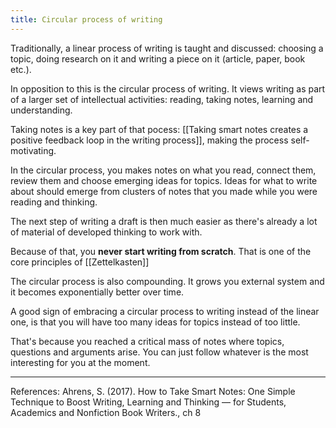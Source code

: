 ```yaml
---
title: Circular process of writing
---
```


Traditionally, a linear process of writing is taught and discussed: choosing a topic, doing research on it and writing a piece on it (article, paper, book etc.).

In opposition to this is the circular process of writing. It views writing as part of a larger set of intellectual activities: reading, taking notes, learning and understanding.

Taking notes is a key part of that pocess: [[Taking smart notes creates a positive feedback loop in the writing process]], making the process self-motivating.

In the circular process, you makes notes on what you read, connect them, review them and choose emerging ideas for topics. Ideas for what to write about should emerge from clusters of notes that you made while you were reading and thinking.

The next step of writing a draft is then much easier as there's already a lot of material of developed thinking to work with.

Because of that, you **never start writing from scratch**. That is one of the core principles of [[Zettelkasten]]

The circular process is also compounding. It grows you external system and it becomes exponentially better over time.

A good sign of embracing a circular process to writing instead of the linear one, is that you will have too many ideas for topics instead of too little.

That's because you reached a critical mass of notes where topics, questions and arguments arise. You can just follow whatever is the most interesting for you at the moment.

---

References:
Ahrens, S. (2017). How to Take Smart Notes: One Simple Technique to Boost Writing, Learning and Thinking — for Students, Academics and Nonfiction Book Writers., ch 8